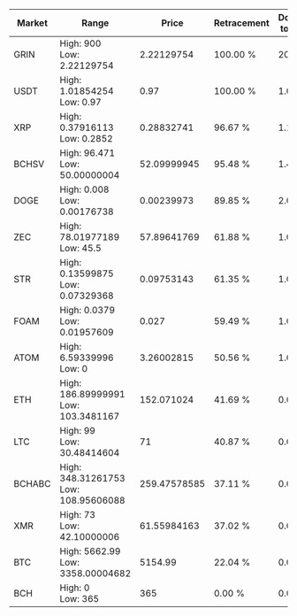 | Market | Range | Price| Retracement | Doubles to 50% |
| --- | --- | --- | --- | --- |
| GRIN | High: 900<br />Low: 2.22129754 | 2.22129754 | 100.00 % | 203.08 |
| USDT | High: 1.01854254<br />Low: 0.97 | 0.97 | 100.00 % | 1.03 |
| XRP | High: 0.37916113<br />Low: 0.2852 | 0.28832741 | 96.67 % | 1.15 |
| BCHSV | High: 96.471<br />Low: 50.00000004 | 52.09999945 | 95.48 % | 1.41 |
| DOGE | High: 0.008<br />Low: 0.00176738 | 0.00239973 | 89.85 % | 2.04 |
| ZEC | High: 78.01977189<br />Low: 45.5 | 57.89641769 | 61.88 % | 1.07 |
| STR | High: 0.13599875<br />Low: 0.07329368 | 0.09753143 | 61.35 % | 1.07 |
| FOAM | High: 0.0379<br />Low: 0.01957609 | 0.027 | 59.49 % | 1.06 |
| ATOM | High: 6.59339996<br />Low: 0 | 3.26002815 | 50.56 % | 1.01 |
| ETH | High: 186.89999991<br />Low: 103.3481167 | 152.071024 | 41.69 % | 0.00 |
| LTC | High: 99<br />Low: 30.48414604 | 71 | 40.87 % | 0.00 |
| BCHABC | High: 348.31261753<br />Low: 108.95606088 | 259.47578585 | 37.11 % | 0.00 |
| XMR | High: 73<br />Low: 42.10000006 | 61.55984163 | 37.02 % | 0.00 |
| BTC | High: 5662.99<br />Low: 3358.00004682 | 5154.99 | 22.04 % | 0.00 |
| BCH | High: 0<br />Low: 365 | 365 | 0.00 % | 0.00 |
